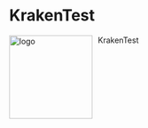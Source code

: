# KrakenTest
KrakenTest
<img width="150" height="150" align="left" style="float: left; margin: 0 10px 0 0;" alt="logo" src="https://github.com/lucianoutn/KrakenTest/20190411_125712.jpg">   